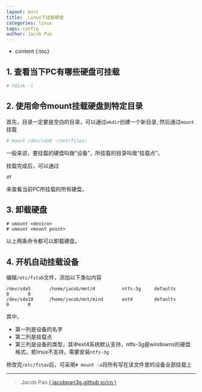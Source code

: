 ```yaml
---
layout: post
title:  Linux下挂载硬盘
categories: linux
tags: config
author: Jacob Pan
---
```


* content
{:toc}


## 1. 查看当下PC有哪些硬盘可挂载

```sh
# fdisk -l
```


## 2. 使用命令mount挂载硬盘到特定目录

首先，目录一定要是空白的目录，可以通过`mkdir`创建一个新目录, 然后通过`mount`挂载
```sh
# mount /dev/sda9 ~/mnt/files/
```
一般来说，要挂载的硬盘叫做“设备”，所挂载的目录叫做“挂载点”。

挂载完成后，可以通过
```
df
```
来查看当前PC所挂载的所有硬盘。


## 3. 卸载硬盘

```
# umount <device>
# umount <mount point>
```
以上两条命令都可以卸载硬盘。


## 4. 开机自动挂载设备

编辑`/etc/fstab`文件，添加以下类似内容

```
/dev/sda5       /home/jacob/mnt/d          ntfs-3g     defaults        0       0
/dev/sda10      /home/jacob/mnt/mind       ext4        defaults        0       0
```

其中，
- 第一列是设备的名字
- 第二列是挂载点
- 第三列是设备的类型，其中ext4系统默认支持，ntfs-3g是windowns的硬盘格式，若linux不支持，需要安装`ntfs-3g`

修改完`/etc/fstav`后，可采用`# mount -a`将所有写在该文件里的设备全部挂载上


---
> Jacob Pan [( jacobpan3g.github.io/cn )](http://jacobpan3g.github.io/cn)

